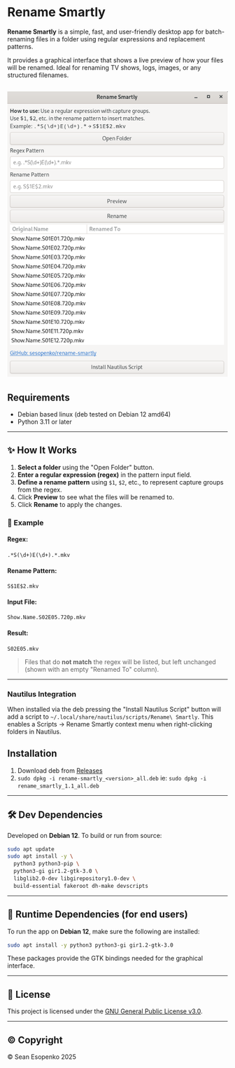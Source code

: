 # Rename Smartly

**Rename Smartly** is a simple, fast, and user-friendly desktop app for batch-renaming files in a folder using regular
expressions and replacement patterns.

It provides a graphical interface that shows a live preview of how your files will be renamed. Ideal for renaming TV
shows, logs, images, or any structured filenames.

![](docs/screenshot.png)
---

## Requirements

* Debian based linux (deb tested on Debian 12 amd64)
* Python 3.11 or later

---

## ✨ How It Works

1. **Select a folder** using the "Open Folder" button.
2. **Enter a regular expression (regex)** in the pattern input field.
3. **Define a rename pattern** using `$1`, `$2`, etc., to represent capture groups from the regex.
4. Click **Preview** to see what the files will be renamed to.
5. Click **Rename** to apply the changes.

### 🧪 Example

#### Regex:

```
.*S(\d+)E(\d+).*.mkv
```

#### Rename Pattern:

```
S$1E$2.mkv
```

#### Input File:

```
Show.Name.S02E05.720p.mkv
```

#### Result:

```
S02E05.mkv
```

> Files that do **not match** the regex will be listed, but left unchanged (shown with an empty "Renamed To" column).

---

### Nautilus Integration

When installed via the deb pressing the "Install Nautilus Script" button will add a script to
`~/.local/share/nautilus/scripts/Rename\ Smartly`. This enables a Scripts -> Rename Smartly context menu when
right-clicking folders in Nautilus.

## Installation

1. Download deb from [Releases](https://github.com/sesopenko/rename-smartly/releases)
2. `sudo dpkg -i rename-smartly_<version>_all.deb` ie: `sudo dpkg -i rename_smartly_1.1_all.deb`

---

## 🛠️ Dev Dependencies

Developed on **Debian 12**. To build or run from source:

```bash
sudo apt update
sudo apt install -y \
  python3 python3-pip \
  python3-gi gir1.2-gtk-3.0 \
  libglib2.0-dev libgirepository1.0-dev \
  build-essential fakeroot dh-make devscripts
```

---

## 🚀 Runtime Dependencies (for end users)

To run the app on **Debian 12**, make sure the following are installed:

```bash
sudo apt install -y python3 python3-gi gir1.2-gtk-3.0
```

These packages provide the GTK bindings needed for the graphical interface.

---

## 📄 License

This project is licensed under the [GNU General Public License v3.0](LICENSE.txt).

---

## ©️ Copyright

© Sean Esopenko 2025

